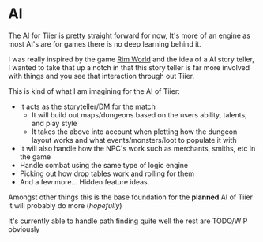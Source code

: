 # AI

The AI for Tiier is pretty straight forward for now, It's more of an engine as most AI's are for games there is no deep learning behind it.

I was really inspired by the game [Rim World](https://rimworldgame.com/) and the idea of a AI story teller, I wanted to take that up a notch in that this story teller is far more involved with things and you see that interaction through out Tiier.

This is kind of what I am imagining for the AI of Tiier:

- It acts as the storyteller/DM for the match
  - It will build out maps/dungeons based on the users ability, talents, and play style
  - It takes the above into account when plotting how the dungeon layout works and what events/monsters/loot to populate it with
- It will also handle how the NPC's work such as merchants, smiths, etc in the game
- Handle combat using the same type of logic engine
- Picking out how drop tables work and rolling for them
- And a few more... Hidden feature ideas.

Amongst other things this is the base foundation for the **planned** AI of Tiier it will probably do more (_hopefully_)

It's currently able to handle path finding quite well the rest are TODO/WIP obviously
